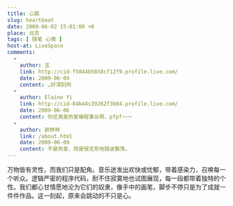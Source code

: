 ```yaml
---
title: 心跳
slug: heartbeat
date: 2009-06-02 15:01:00 +8
place: 北京
tags: [ 随笔 心情 ]
host-at: LiveSpace
comments:
  -
    author: 玉
    link: http://cid-f5044b5858cf12f9.profile.live.com/
    date: 2009-06-04
    content: …好深刻阿
  -
    author: Elaine Yi
    link: http://cid-04b44c39262f3b04.profile.live.com/
    date: 2009-06-06
    content: 你还真是热爱编程事业啊，pfpf～～
  -
    author: 颜林林
    link: /about.html
    date: 2009-06-09
    content: 不是热爱，而是很无奈地随波飘荡。
---
```

万物皆有灵性，而我们只是配角。音乐迸发出欢快或忧郁，带着感染力，召唤每一个听众。逻辑严密的程序代码，耐不住寂寞地也试图展现，每一段都带着独特的个性。我们都心甘情愿地沦为它们的奴隶，像手中的画笔，脚步不停只是为了成就一件件作品。这一刻起，原来会跳动的不只是心。
